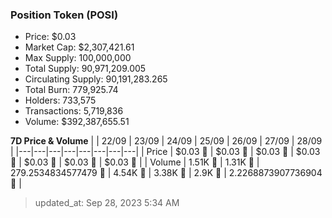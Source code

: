 
  ### Position Token (POSI)
  - Price: $0.03
  - Market Cap: $2,307,421.61
  - Max Supply: 100,000,000
  - Total Supply: 90,971,209.005
  - Circulating Supply: 90,191,283.265
  - Total Burn: 779,925.74
  - Holders: 733,575
  - Transactions: 5,719,836
  - Volume: $392,387,655.51

  **7D Price & Volume**
  | | 22&#x2F;09 | 23&#x2F;09 | 24&#x2F;09 | 25&#x2F;09 | 26&#x2F;09 | 27&#x2F;09 | 28&#x2F;09 |
  |---|---|---|---|---|---|---|---|
  | Price | $0.03 🔻 | $0.03 🔻 | $0.03 🚀 | $0.03 🔻 | $0.03 🔻 | $0.03 🔻 | $0.03 🔻 |
  | Volume | 1.51K 🚀 | 1.31K 🔻 | 279.2534834577479 🔻 | 4.54K 🚀 | 3.38K 🔻 | 2.9K 🔻 | 2.2268873907736904 🔻 |

  > updated_at: Sep 28, 2023 5:34 AM
